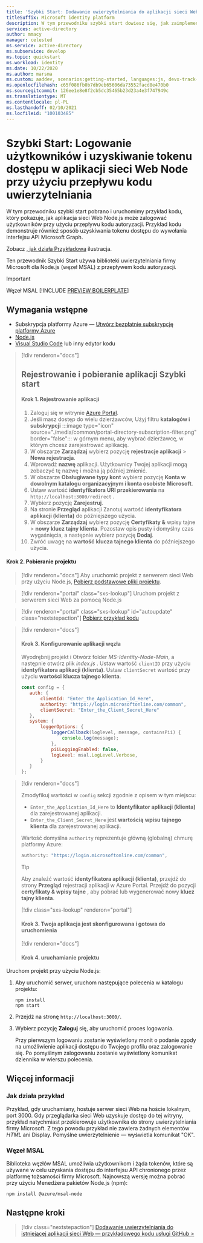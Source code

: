 ```yaml
---
title: 'Szybki Start: Dodawanie uwierzytelniania do aplikacji sieci Web w węźle za pomocą węzła MSAL | Azure'
titleSuffix: Microsoft identity platform
description: W tym przewodniku szybki start dowiesz się, jak zaimplementować uwierzytelnianie za pomocą aplikacji internetowej Node.js i biblioteki uwierzytelniania firmy Microsoft (MSAL) dla Node.js.
services: active-directory
author: mmacy
manager: celested
ms.service: active-directory
ms.subservice: develop
ms.topic: quickstart
ms.workload: identity
ms.date: 10/22/2020
ms.author: marsma
ms.custom: aaddev, scenarios:getting-started, languages:js, devx-track-js
ms.openlocfilehash: c65f086fb0b7db9eb65606da73552facd8e470b0
ms.sourcegitcommit: 126ee1e8e8f2cb5dc35465b23d23a4e3f747949c
ms.translationtype: MT
ms.contentlocale: pl-PL
ms.lasthandoff: 02/10/2021
ms.locfileid: "100103485"
---
```

# <a name="quickstart-sign-in-users-and-get-an-access-token-in-a-node-web-app-using-the-auth-code-flow"></a>Szybki Start: Logowanie użytkowników i uzyskiwanie tokenu dostępu w aplikacji sieci Web Node przy użyciu przepływu kodu uwierzytelniania

W tym przewodniku szybki start pobrano i uruchomimy przykład kodu, który pokazuje, jak aplikacja sieci Web Node.js może zalogować użytkowników przy użyciu przepływu kodu autoryzacji. Przykład kodu demonstruje również sposób uzyskiwania tokenu dostępu do wywołania interfejsu API Microsoft Graph. 

Zobacz [, jak działa Przykładowa](#how-the-sample-works) ilustracja.

Ten przewodnik Szybki Start używa biblioteki uwierzytelniania firmy Microsoft dla Node.js (węzeł MSAL) z przepływem kodu autoryzacji.

> [!IMPORTANT]
> Węzeł MSAL [!INCLUDE [PREVIEW BOILERPLATE](../../../includes/active-directory-develop-preview.md)]

## <a name="prerequisites"></a>Wymagania wstępne

* Subskrypcja platformy Azure — [Utwórz bezpłatnie subskrypcję platformy Azure](https://azure.microsoft.com/free/?WT.mc_id=A261C142F)
* [Node.js](https://nodejs.org/en/download/)
* [Visual Studio Code](https://code.visualstudio.com/download) lub inny edytor kodu

> [!div renderon="docs"]
> ## <a name="register-and-download-your-quickstart-application"></a>Rejestrowanie i pobieranie aplikacji Szybki start
>
> #### <a name="step-1-register-your-application"></a>Krok 1. Rejestrowanie aplikacji
>
> 1. Zaloguj się w witrynie <a href="https://portal.azure.com/" target="_blank">Azure Portal</a>.
> 1. Jeśli masz dostęp do wielu dzierżawców, Użyj filtru **katalogów i subskrypcji** :::image type="icon" source="./media/common/portal-directory-subscription-filter.png" border="false"::: w górnym menu, aby wybrać dzierżawcę, w którym chcesz zarejestrować aplikację.
> 1. W obszarze **Zarządzaj** wybierz pozycję **rejestracje aplikacji**  >  **Nowa rejestracja**.
> 1. Wprowadź **nazwę** aplikacji. Użytkownicy Twojej aplikacji mogą zobaczyć tę nazwę i można ją później zmienić.
> 1. W obszarze **Obsługiwane typy kont** wybierz pozycję **Konta w dowolnym katalogu organizacyjnym i konta osobiste Microsoft**.
> 1. Ustaw wartość **identyfikatora URI przekierowania** na `http://localhost:3000/redirect` .
> 1. Wybierz pozycję **Zarejestruj**. 
> 1. Na stronie **Przegląd** aplikacji Zanotuj wartość **identyfikatora aplikacji (klienta)** do późniejszego użycia.
> 1. W obszarze **Zarządzaj** wybierz pozycję **Certyfikaty &** wpisy tajne  >  **nowy klucz tajny klienta**.  Pozostaw opis pusty i domyślny czas wygaśnięcia, a następnie wybierz pozycję **Dodaj**.
> 1. Zwróć uwagę na **wartość** **klucza tajnego klienta** do późniejszego użycia.

#### <a name="step-2-download-the-project"></a>Krok 2. Pobieranie projektu

> [!div renderon="docs"]
> Aby uruchomić projekt z serwerem sieci Web przy użyciu Node.js, [Pobierz podstawowe pliki projektu](https://github.com/Azure-Samples/ms-identity-node/archive/main.zip).

> [!div renderon="portal" class="sxs-lookup"]
> Uruchom projekt z serwerem sieci Web za pomocą Node.js

> [!div renderon="portal" class="sxs-lookup" id="autoupdate" class="nextstepaction"]
> [Pobierz przykład kodu](https://github.com/Azure-Samples/ms-identity-node/archive/main.zip)

> [!div renderon="docs"]
> #### <a name="step-3-configure-your-node-app"></a>Krok 3. Konfigurowanie aplikacji węzła
>
> Wyodrębnij projekt i Otwórz folder *MS-Identity-Node-Main*, a następnie otwórz plik *index.js* .
> Ustaw wartość `clientID` przy użyciu **identyfikatora aplikacji (klienta)**.
> Ustaw `clientSecret` wartość przy użyciu **wartości** **klucza tajnego klienta**.
>
>```javascript
>const config = {
>    auth: {
>        clientId: "Enter_the_Application_Id_Here",
>        authority: "https://login.microsoftonline.com/common",
>        clientSecret: "Enter_the_Client_Secret_Here"
>    },
>    system: {
>        loggerOptions: {
>            loggerCallback(loglevel, message, containsPii) {
>                console.log(message);
>            },
>            piiLoggingEnabled: false,
>            logLevel: msal.LogLevel.Verbose,
>        }
>    }
>};
> ```

> [!div renderon="docs"]
>
> Zmodyfikuj wartości w `config` sekcji zgodnie z opisem w tym miejscu:
>
> - `Enter_the_Application_Id_Here` to **Identyfikator aplikacji (klienta)** dla zarejestrowanej aplikacji.
> - `Enter_the_Client_Secret_Here` jest **wartością** **wpisu tajnego klienta** dla zarejestrowanej aplikacji.
>
> Wartość domyślna `authority` reprezentuje główną (globalną) chmurę platformy Azure:
>
> ```javascript
> authority: "https://login.microsoftonline.com/common",
> ```
>
> > [!TIP]
> > Aby znaleźć wartość **identyfikatora aplikacji (klienta)**, przejdź do strony **Przegląd** rejestracji aplikacji w Azure Portal. Przejdź do pozycji **certyfikaty & wpisy tajne** , aby pobrać lub wygenerować nowy **klucz tajny klienta**.
>
> [!div class="sxs-lookup" renderon="portal"]
> #### <a name="step-3-your-app-is-configured-and-ready-to-run"></a>Krok 3. Twoja aplikacja jest skonfigurowana i gotowa do uruchomienia
>
> [!div renderon="docs"]
>
> #### <a name="step-4-run-the-project"></a>Krok 4. uruchamianie projektu

Uruchom projekt przy użyciu Node.js:

1. Aby uruchomić serwer, uruchom następujące polecenia w katalogu projektu:
    ```console
    npm install
    npm start
    ```
1. Przejdź na stronę `http://localhost:3000/`.

1. Wybierz pozycję **Zaloguj** się, aby uruchomić proces logowania.

    Przy pierwszym logowaniu zostanie wyświetlony monit o podanie zgody na umożliwienie aplikacji dostępu do Twojego profilu oraz zalogowanie się. Po pomyślnym zalogowaniu zostanie wyświetlony komunikat dziennika w wierszu polecenia.

## <a name="more-information"></a>Więcej informacji

### <a name="how-the-sample-works"></a>Jak działa przykład

Przykład, gdy uruchamiany, hostuje serwer sieci Web na hoście lokalnym, port 3000. Gdy przeglądarka sieci Web uzyskuje dostęp do tej witryny, przykład natychmiast przekierowuje użytkownika do strony uwierzytelniania firmy Microsoft. Z tego powodu przykład nie zawiera żadnych elementów *HTML* ani Display. Pomyślne uwierzytelnienie — wyświetla komunikat "OK".

### <a name="msal-node"></a>Węzeł MSAL

Biblioteka węzłów MSAL umożliwia użytkownikom i żąda tokenów, które są używane w celu uzyskania dostępu do interfejsu API chronionego przez platformę tożsamości firmy Microsoft. Najnowszą wersję można pobrać przy użyciu Menedżera pakietów Node.js (npm):

```console
npm install @azure/msal-node
```

## <a name="next-steps"></a>Następne kroki

> [!div class="nextstepaction"]
> [Dodawanie uwierzytelniania do istniejącej aplikacji sieci Web — przykładowego kodu usługi GitHub >](https://github.com/AzureAD/microsoft-authentication-library-for-js/tree/dev/samples/msal-node-samples/standalone-samples/auth-code)
